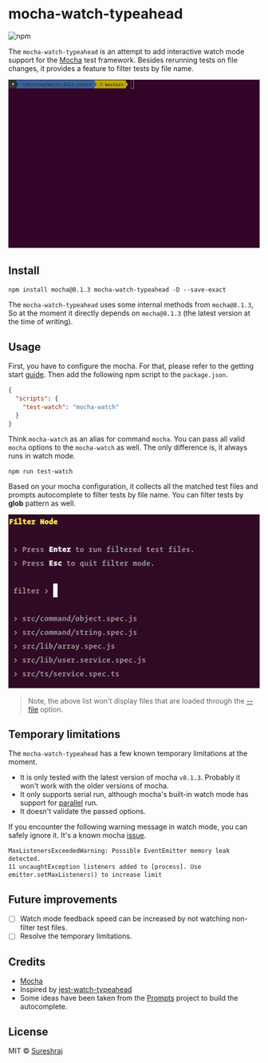 # mocha-watch-typeahead

![npm](https://img.shields.io/npm/v/mocha-watch-typeahead?color=brightgreen)

The `mocha-watch-typeahead` is an attempt to add interactive
watch mode support for the [Mocha](https://mochajs.org/) test framework. Besides rerunning tests on file changes, it provides a feature to filter tests by file name.

![mocha-watch-typeahead in action](https://raw.githubusercontent.com/m-sureshraj/mocha-watch-typeahead/HEAD/media/mocha-watch-in-action.gif)

## Install

```
npm install mocha@8.1.3 mocha-watch-typeahead -D --save-exact
```

The `mocha-watch-typeahead` uses some internal methods from `mocha@8.1.3`, So at the moment
it directly depends on `mocha@8.1.3` (the latest version at the time of writing).

## Usage

First, you have to configure the mocha. For that, please refer to the getting start [guide](https://mochajs.org/#getting-started).
Then add the following npm script to the `package.json`.

```json
{
  "scripts": {
    "test-watch": "mocha-watch"
  }
}
```

Think `mocha-watch` as an alias for command `mocha`.
You can pass all valid `mocha` options to the `mocha-watch` as well.
The only difference is, it always runs in watch mode.

```
npm run test-watch
```

Based on your mocha configuration, it collects all the matched
test files and prompts autocomplete to filter tests by file name.
You can filter tests by **glob** pattern as well.

![filter mode](https://raw.githubusercontent.com/m-sureshraj/mocha-watch-typeahead/HEAD/media/filter-mode.png)

> Note, the above list won't display files that are loaded through the [--file](https://mochajs.org/#-file-filedirectoryglob) option.

## Temporary limitations

The `mocha-watch-typeahead` has a few known temporary limitations at the moment.

* It is only tested with the latest version of mocha `v8.1.3`. Probably it won't work with the older versions of mocha.
* It only supports serial run, although mocha's built-in watch mode has support for [parallel](https://mochajs.org/#-parallel-p) run.
* It doesn't validate the passed options.

If you encounter the following warning message in watch mode, you can safely ignore it. It's a known mocha [issue](https://github.com/mochajs/mocha/issues/117).

```
MaxListenersExceededWarning: Possible EventEmitter memory leak detected.
11 uncaughtException listeners added to [process]. Use emitter.setMaxListeners() to increase limit
```

## Future improvements

- [ ] Watch mode feedback speed can be increased by not watching non-filter test files.
- [ ] Resolve the temporary limitations.

## Credits

* [Mocha](https://mochajs.org/)
* Inspired by [jest-watch-typeahead](https://github.com/jest-community/jest-watch-typeahead)
* Some ideas have been taken from the [Prompts](https://github.com/terkelg/prompts) project to build the autocomplete.

## License

MIT © [Sureshraj](https://github.com/m-sureshraj)
